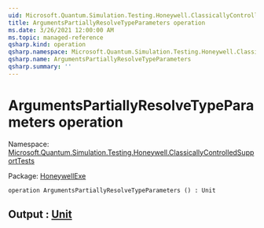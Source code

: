 ```yaml
---
uid: Microsoft.Quantum.Simulation.Testing.Honeywell.ClassicallyControlledSupportTests.ArgumentsPartiallyResolveTypeParameters
title: ArgumentsPartiallyResolveTypeParameters operation
ms.date: 3/26/2021 12:00:00 AM
ms.topic: managed-reference
qsharp.kind: operation
qsharp.namespace: Microsoft.Quantum.Simulation.Testing.Honeywell.ClassicallyControlledSupportTests
qsharp.name: ArgumentsPartiallyResolveTypeParameters
qsharp.summary: ''
---
```


# ArgumentsPartiallyResolveTypeParameters operation

Namespace: [Microsoft.Quantum.Simulation.Testing.Honeywell.ClassicallyControlledSupportTests](xref:Microsoft.Quantum.Simulation.Testing.Honeywell.ClassicallyControlledSupportTests)

Package: [HoneywellExe](https://nuget.org/packages/HoneywellExe)




```qsharp
operation ArgumentsPartiallyResolveTypeParameters () : Unit
```


## Output : [Unit](xref:microsoft.quantum.lang-ref.unit)

